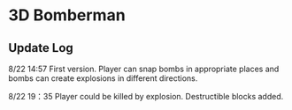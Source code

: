 # 3D Bomberman
## Update Log
8/22 14:57 First version. Player can snap bombs in appropriate places and bombs can create explosions in different directions. 

8/22 19：35 Player could be killed by explosion. Destructible blocks added.